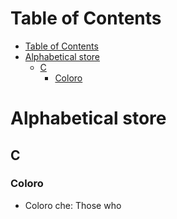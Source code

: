 # Table of Contents
- [Table of Contents](#table-of-contents)
- [Alphabetical store](#alphabetical-store)
  - [C](#c)
    - [Coloro](#coloro)
# Alphabetical store
## C
### Coloro
- Coloro che: Those who
